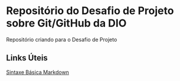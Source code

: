 # Repositório do Desafio de Projeto sobre Git/GitHub da DIO
Repositório criando para o Desafio de Projeto

## Links Úteis
[Sintaxe Básica Markdown](https://www.markdownguide.org/basic-syntax/)
